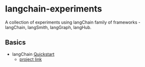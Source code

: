 # langchain-experiments

A collection of experiments using langChain family of frameworks - langChain, langSmith, langGraph, langHub.

## Basics
- langChain [Quickstart](https://python.langchain.com/docs/get_started/quickstart)
  - [project link](src/quickstart/README_quickstart.md)